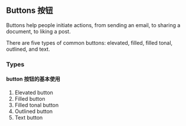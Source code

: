 <script setup>
import ButtonType from './demo/ButtonType.vue';
import Preview from '@/components/Preview.vue';
</script>

## Buttons 按钮

Buttons help people initiate actions, from sending an email, to sharing a document, to liking a post.

There are five types of common buttons: elevated, filled, filled tonal, outlined, and text.

### Types

#### button 按钮的基本使用

1. Elevated button
2. Filled button
3. Filled tonal button
4. Outlined button
5. Text button

<Preview :comp="ButtonType" comp-path="button/demo/ButtonType" />